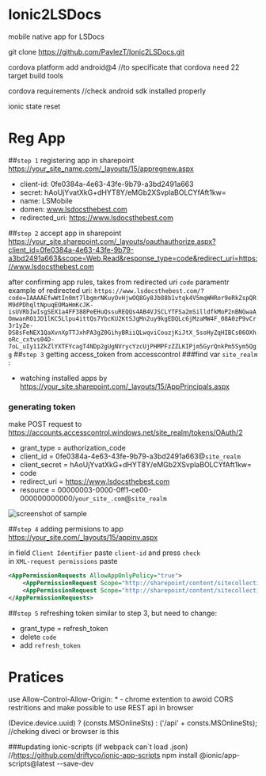 # Ionic2LSDocs
mobile native app for LSDocs

git clone https://github.com/PavlezT/Ionic2LSDocs.git

cordova platform add android@4
//to specificate that cordova need 22 target build tools

cordova requirements 
//check android sdk installed properly

ionic state reset

# Reg App
##`step 1` registering app in sharepoint
 <https://your_site_name.com/_layouts/15/appregnew.aspx>

* client-id: 0fe0384a-4e63-43fe-9b79-a3bd2491a663
* secret: hAoUjYvatXkG+dHYT8Y/eMGb2XSvplaBOLCYfAft1kw=
* name: LSMobile 
* domen: www.lsdocsthebest.com
* redirected_uri: https://www.lsdocsthebest.com

##`step 2` accept app in sharepoint
<https://your_site.sharepoint.com/_layouts/oauthauthorize.aspx?client_id=0fe0384a-4e63-43fe-9b79-a3bd2491a663&scope=Web.Read&response_type=code&redirect_uri=https://www.lsdocsthebest.com>

after confirming app rules, takes from redirected uri `code` paramentr <br>
example of redirected uri: `https://www.lsdocsthebest.com/?code=IAAAAEfwWtIn0mt7lbgmrNKuyOvHjwOQ8Gy8Jb88b1vtqk4V5mqWHRor9eRkZspQRM9dPDhqltNpuqEOMaHmKcJK-isUVRbIwIsgSEX1a4FF388PeEHuQssuREQQs4AB4VJSCLYTFSa2mSilldfkMoP2nBNGwaAOmwanRO1JD1lKC5Llpu4ittQs7YbcKU2KtSJgMn2uy9kgEDQLc6jMzaMW4F_08A0zP9vCr3r1yZe-DS8sFeNEX1QaXvnXpTTJxhPA3gZ0GihyBRiiQLwqviCouzjKiJtX_5soHyZqHIBCs06OXhoRc_cxtvs04D-7oL_uIy11ZkZlYXTFYcagT4NDp2gUgNVrycYzcUjPHMPFzZZLKIPjm5GyrQnkPm5Sym5Qgg` 
##`step 3` getting access_token from accesscontrol
###find var `site_realm` :
* watching installed apps  by <https://your_site.sharepoint.com/_layouts/15/AppPrincipals.aspx>


### generating token
make POST request to <https://accounts.accesscontrol.windows.net/site_realm/tokens/OAuth/2>

* grant_type = authorization_code
* client_id = 0fe0384a-4e63-43fe-9b79-a3bd2491a663@`site_realm`
* client_secret = hAoUjYvatXkG+dHYT8Y/eMGb2XSvplaBOLCYfAft1kw=
* code  
* redirect_uri = https://www.lsdocsthebest.com
* resource = 00000003-0000-0ff1-ce00-000000000000/`your_site_.com`@`site_realm`

![screenshot of sample](http://i.piccy.info/i9/4b9a430966706019327714a065a105a8/1484140055/144215/1107683/d1111.png)

##`step 4` adding permisions to app
<https://your_site.com/_layouts/15/appinv.aspx>

in field `Client Identifier` paste `client-id` and press `check`<br>
in `XML-request permissions` paste <br>

```xml
<AppPermissionRequests AllowAppOnlyPolicy="true">
    <AppPermissionRequest Scope="http://sharepoint/content/sitecollection" Right="FullControl" />
    <AppPermissionRequest Scope="http://sharepoint/content/sitecollection/web" Right="FullControl" />
</AppPermissionRequests>
```

##`step 5` refreshing token
similar to step 3, but need to change:
* grant_type = refresh_token
* delete `code`
* add `refresh_token` 

# Pratices
use Allow-Control-Allow-Origin: *  - chrome extention to awoid CORS restritions and make possible to use REST api in browser

(Device.device.uuid) ? (consts.MSOnlineSts) : ('/api' + consts.MSOnlineSts);
//cheking diveci or browser is this

###updating ionic-scripts (if webpack can`t load .json) //https://github.com/driftyco/ionic-app-scripts
npm install @ionic/app-scripts@latest --save-dev
